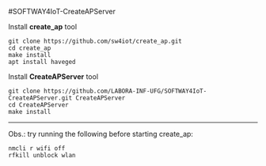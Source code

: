 #SOFTWAY4IoT-CreateAPServer

Install **create_ap** tool
```
git clone https://github.com/sw4iot/create_ap.git
cd create_ap
make install
apt install haveged
```

Install **CreateAPServer** tool
```
git clone https://github.com/LABORA-INF-UFG/SOFTWAY4IoT-CreateAPServer.git CreateAPServer
cd CreateAPServer
make install
```

----
Obs.: try running the following before starting create_ap:
```
nmcli r wifi off
rfkill unblock wlan
```